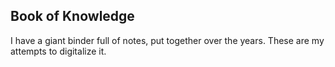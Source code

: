 
## Book of Knowledge

I have a giant binder full of notes, put together over the years. These are my attempts to digitalize it.